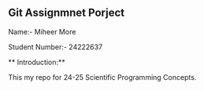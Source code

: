 ## Git Assignmnet Porject
Name:- Miheer More

Student Number:- 24222637

** Introduction:**

This my repo for 24-25 Scientific Programming Concepts.

